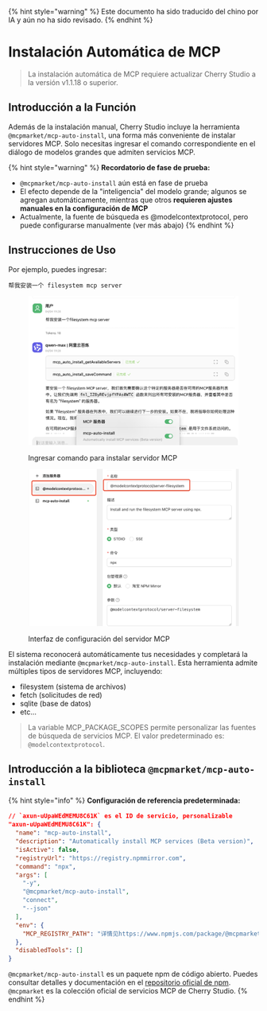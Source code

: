 
{% hint style="warning" %}
Este documento ha sido traducido del chino por IA y aún no ha sido revisado.
{% endhint %}

# Instalación Automática de MCP

> La instalación automática de MCP requiere actualizar Cherry Studio a la versión v1.1.18 o superior.

## Introducción a la Función

Además de la instalación manual, Cherry Studio incluye la herramienta `@mcpmarket/mcp-auto-install`, una forma más conveniente de instalar servidores MCP. Solo necesitas ingresar el comando correspondiente en el diálogo de modelos grandes que admiten servicios MCP.

{% hint style="warning" %}
**Recordatorio de fase de prueba:**

* `@mcpmarket/mcp-auto-install` aún está en fase de prueba
* El efecto depende de la "inteligencia" del modelo grande; algunos se agregan automáticamente, mientras que otros **requieren ajustes manuales en la configuración de MCP**
* Actualmente, la fuente de búsqueda es @modelcontextprotocol, pero puede configurarse manualmente (ver más abajo)
{% endhint %}

## Instrucciones de Uso

Por ejemplo, puedes ingresar:

```
帮我安装一个 filesystem mcp server
```

<figure><img src="../../.gitbook/assets/mcp-auto-install_shot1.png" alt=""><figcaption><p>Ingresar comando para instalar servidor MCP</p></figcaption></figure>

<figure><img src="../../.gitbook/assets/mcp-auto-install_shot2.png" alt=""><figcaption><p>Interfaz de configuración del servidor MCP</p></figcaption></figure>

El sistema reconocerá automáticamente tus necesidades y completará la instalación mediante `@mcpmarket/mcp-auto-install`. Esta herramienta admite múltiples tipos de servidores MCP, incluyendo:

* filesystem (sistema de archivos)
* fetch (solicitudes de red)
* sqlite (base de datos)
* etc...

> La variable MCP_PACKAGE_SCOPES permite personalizar las fuentes de búsqueda de servicios MCP. El valor predeterminado es: `@modelcontextprotocol`.

## Introducción a la biblioteca `@mcpmarket/mcp-auto-install`

{% hint style="info" %}
**Configuración de referencia predeterminada:**

```json
// `axun-uUpaWEdMEMU8C61K` es el ID de servicio, personalizable
"axun-uUpaWEdMEMU8C61K": {
  "name": "mcp-auto-install",
  "description": "Automatically install MCP services (Beta version)",
  "isActive": false,
  "registryUrl": "https://registry.npmmirror.com",
  "command": "npx",
  "args": [
    "-y",
    "@mcpmarket/mcp-auto-install",
    "connect",
    "--json"
  ],
  "env": {
    "MCP_REGISTRY_PATH": "详情见https://www.npmjs.com/package/@mcpmarket/mcp-auto-install"
  },
  "disabledTools": []
}
```

`@mcpmarket/mcp-auto-install` es un paquete npm de código abierto. Puedes consultar detalles y documentación en el [repositorio oficial de npm](https://www.npmjs.com/package/@mcpmarket/mcp-auto-install). `@mcpmarket` es la colección oficial de servicios MCP de Cherry Studio.
{% endhint %}